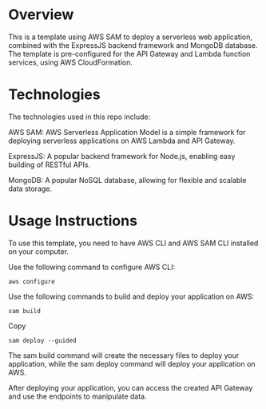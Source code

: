 # Overview

This is a template using AWS SAM to deploy a serverless web application, combined with the ExpressJS backend framework and MongoDB database. The template is pre-configured for the API Gateway and Lambda function services, using AWS CloudFormation.

# Technologies 

The technologies used in this repo include:

AWS SAM: AWS Serverless Application Model is a simple framework for deploying serverless applications on AWS Lambda and API Gateway.

ExpressJS: A popular backend framework for Node.js, enabling easy building of RESTful APIs.

MongoDB: A popular NoSQL database, allowing for flexible and scalable data storage.

# Usage Instructions

To use this template, you need to have AWS CLI and AWS SAM CLI installed on your computer.

Use the following command to configure AWS CLI:


```
aws configure
```

Use the following commands to build and deploy your application on AWS:


```
sam build
```

Copy

```
sam deploy --guided
```

The sam build command will create the necessary files to deploy your application, while the sam deploy command will deploy your application on AWS.

After deploying your application, you can access the created API Gateway and use the endpoints to manipulate data.
